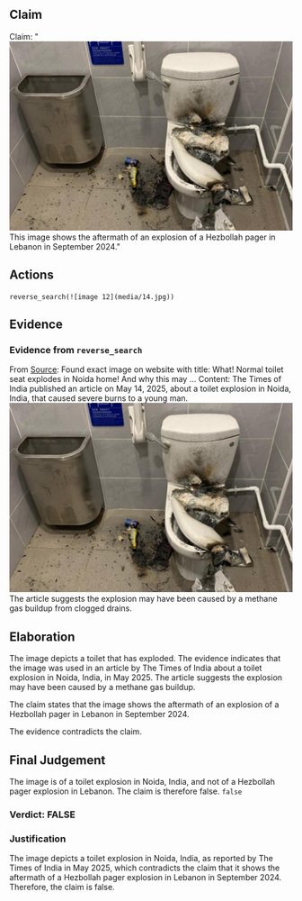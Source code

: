 ## Claim
Claim: "![image 12](media/14.jpg) This image shows the aftermath of an explosion of a Hezbollah pager in Lebanon in September 2024."

## Actions
```
reverse_search(![image 12](media/14.jpg))
```

## Evidence
### Evidence from `reverse_search`
From [Source](https://timesofindia.indiatimes.com/etimes/trending/what-normal-toilet-seat-explodes-in-noida-home-and-why-this-may-happen-anywhere/articleshow/121126061.cms): Found exact image on website with title: What! Normal toilet seat explodes in Noida home! And why this may ...
Content: The Times of India published an article on May 14, 2025, about a toilet explosion in Noida, India, that caused severe burns to a young man. ![image 12](media/14.jpg) The article suggests the explosion may have been caused by a methane gas buildup from clogged drains.


## Elaboration
The image depicts a toilet that has exploded. The evidence indicates that the image was used in an article by The Times of India about a toilet explosion in Noida, India, in May 2025. The article suggests the explosion may have been caused by a methane gas buildup.

The claim states that the image shows the aftermath of an explosion of a Hezbollah pager in Lebanon in September 2024.

The evidence contradicts the claim.


## Final Judgement
The image is of a toilet explosion in Noida, India, and not of a Hezbollah pager explosion in Lebanon. The claim is therefore false. `false`

### Verdict: FALSE

### Justification
The image depicts a toilet explosion in Noida, India, as reported by The Times of India in May 2025, which contradicts the claim that it shows the aftermath of a Hezbollah pager explosion in Lebanon in September 2024. Therefore, the claim is false.
